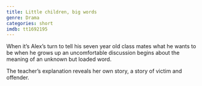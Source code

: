 ```yaml
---
title: Little children, big words
genre: Drama
categories: short
imdb: tt1692195
---
```

When it’s Alex’s turn to tell his seven year old class mates what he wants to be when he grows up an uncomfortable discussion begins about the meaning of an unknown but loaded word.

The teacher’s explanation reveals her own story, a story of victim and offender.
